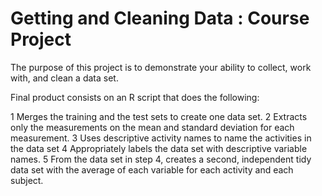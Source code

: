# Getting and Cleaning Data : Course Project

The purpose of this project is to demonstrate your ability to collect, work with, and clean a data set.

Final product consists on an R script that does the following:

1 Merges the training and the test sets to create one data set.
2 Extracts only the measurements on the mean and standard deviation for each measurement.
3 Uses descriptive activity names to name the activities in the data set
4 Appropriately labels the data set with descriptive variable names.
5 From the data set in step 4, creates a second, independent tidy data set with the average of each variable for each activity and each subject.
